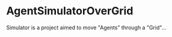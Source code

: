 AgentSimulatorOverGrid
======================

Simulator is a project aimed to move "Agents" through a "Grid"...
